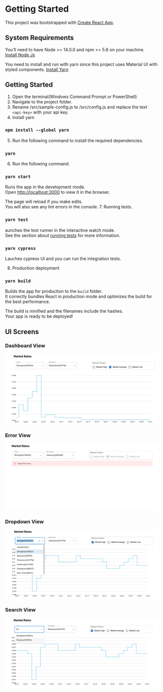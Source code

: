 # Getting Started

This project was bootstrapped with [Create React App](https://github.com/facebook/create-react-app).
## System Requirements
You’ll need to have Node >= 14.0.0 and npm >= 5.6 on your machine.\
[Install Node Js](https://nodejs.org/)

You need to install and run with yarn since this project uses Material UI with styled components.
[Install Yarn](https://classic.yarnpkg.com/lang/en/docs/install/)

## Getting Started
1. Open the terminal(Windows Command Prompt or PowerShell)
2. Navigate to the project folder.
3. Rename /src/sample-config.js to /src/config.js and replace the text `<api-key>` with your api key.
4. Install yarn 
### `npm install --global yarn`
5. Run the following command to install the required dependencies.
###  `yarn`
6. Run the following command.
### `yarn start`
Runs the app in the development mode.\
Open [http://localhost:3000](http://localhost:3000) to view it in the browser.

The page will reload if you make edits.\
You will also see any lint errors in the console.
7. Running tests.
### `yarn test`

aunches the test runner in the interactive watch mode.\
See the section about [running tests](https://facebook.github.io/create-react-app/docs/running-tests) for more information.
### `yarn cypress`

Lauches cypress UI and you can run the integration tests.

8. Production deployment
### `yarn build`

Builds the app for production to the `build` folder.\
It correctly bundles React in production mode and optimizes the build for the best performance.

The build is minified and the filenames include the hashes.\
Your app is ready to be deployed!

## UI Screens

### Dashboard View

![](src/assets/dashboard.png)

### Error View

![](src/assets/error.png)

### Dropdown View

![](src/assets/dropdown.png)

### Search View

![](src/assets/search.png)